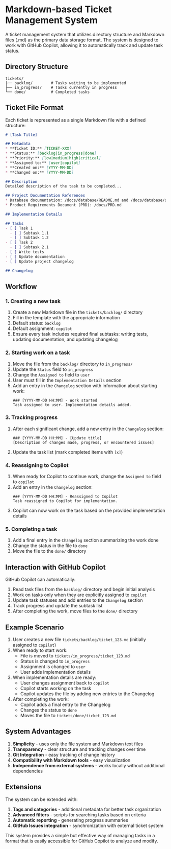 # Markdown-based Ticket Management System

A ticket management system that utilizes directory structure and Markdown files (.md) as the primary data storage format. The system is designed to work with GitHub Copilot, allowing it to automatically track and update task status.

## Directory Structure

```
tickets/
├── backlog/        # Tasks waiting to be implemented
├── in_progress/    # Tasks currently in progress
└── done/           # Completed tasks
```

## Ticket File Format

Each ticket is represented as a single Markdown file with a defined structure:

```markdown
# [Task Title]

## Metadata
* **Ticket ID:** [TICKET-XXX]
* **Status:** [backlog|in_progress|done]
* **Priority:** [low|medium|high|critical]
* **Assigned to:** [user|copilot]
* **Created on:** [YYYY-MM-DD]
* **Changed on:** [YYYY-MM-DD]

## Description
Detailed description of the task to be completed...

## Project Documentation References
* Database documentation: /docs/database/README.md and /docs/database/schema.md
* Product Requirements Document (PRD): /docs/PRD.md

## Implementation Details

## Tasks
- [ ] Task 1
  - [ ] Subtask 1.1
  - [ ] Subtask 1.2
- [ ] Task 2
  - [ ] Subtask 2.1
- [ ] Write tests
- [ ] Update documentation
- [ ] Update project changelog

## Changelog
```

## Workflow

### 1. Creating a new task

1. Create a new Markdown file in the `tickets/backlog/` directory
2. Fill in the template with the appropriate information
3. Default status: `backlog`
4. Default assignment: `copilot`
5. Ensure every task includes required final subtasks: writing tests, updating documentation, and updating changelog

### 2. Starting work on a task

1. Move the file from the `backlog/` directory to `in_progress/`
2. Update the `Status` field to `in_progress`
3. Change the `Assigned to` field to `user`
4. User must fill in the `Implementation Details` section
5. Add an entry in the `Changelog` section with information about starting work:
   ```
   ### [YYYY-MM-DD HH:MM] - Work started
   Task assigned to user. Implementation details added.
   ```

### 3. Tracking progress

1. After each significant change, add a new entry in the `Changelog` section:
   ```
   ### [YYYY-MM-DD HH:MM] - [Update title]
   [Description of changes made, progress, or encountered issues]
   ```
2. Update the task list (mark completed items with `[x]`)

### 4. Reassigning to Copilot

1. When ready for Copilot to continue work, change the `Assigned to` field to `copilot`
2. Add an entry in the `Changelog` section:
   ```
   ### [YYYY-MM-DD HH:MM] - Reassigned to Copilot
   Task reassigned to Copilot for implementation.
   ```
3. Copilot can now work on the task based on the provided implementation details

### 5. Completing a task

1. Add a final entry in the `Changelog` section summarizing the work done
2. Change the status in the file to `done`
3. Move the file to the `done/` directory

## Interaction with GitHub Copilot

GitHub Copilot can automatically:

1. Read task files from the `backlog/` directory and begin initial analysis
2. Work on tasks only when they are explicitly assigned to `copilot`
3. Update task statuses and add entries to the `Changelog` section
4. Track progress and update the subtask list
5. After completing the work, move files to the `done/` directory

## Example Scenario

1. User creates a new file `tickets/backlog/ticket_123.md` (initially assigned to `copilot`)
2. When ready to start work:
   - File is moved to `tickets/in_progress/ticket_123.md`
   - Status is changed to `in_progress`
   - Assignment is changed to `user`
   - User adds implementation details
3. When implementation details are ready:
   - User changes assignment back to `copilot`
   - Copilot starts working on the task
   - Copilot updates the file by adding new entries to the Changelog
4. After completing the work:
   - Copilot adds a final entry to the Changelog
   - Changes the status to `done`
   - Moves the file to `tickets/done/ticket_123.md`

## System Advantages

1. **Simplicity** - uses only the file system and Markdown text files
2. **Transparency** - clear structure and tracking changes over time
3. **Git Integration** - easy tracking of change history
4. **Compatibility with Markdown tools** - easy visualization
5. **Independence from external systems** - works locally without additional dependencies

## Extensions

The system can be extended with:

1. **Tags and categories** - additional metadata for better task organization
2. **Advanced filters** - scripts for searching tasks based on criteria
3. **Automatic reporting** - generating progress summaries
4. **GitHub Issues integration** - synchronization with external ticket system

This system provides a simple but effective way of managing tasks in a format that is easily accessible for GitHub Copilot to analyze and modify.